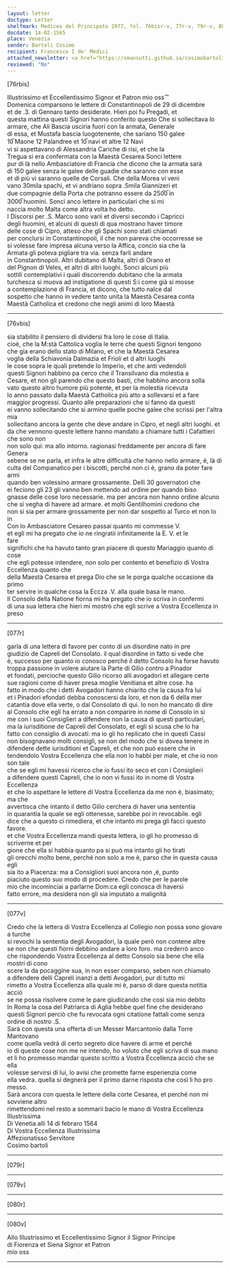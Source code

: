 ```yaml
---
layout: letter
doctype: Letter
shelfmark: Mediceo del Principato 2977, fol. 76bisr-v, 77r-v, 79r-v, 80r-v
docdate: 14-02-1565
place: Venezia
sender: Bartoli Cosimo
recipient: Francesco I de' Medici
attached_newsletter: <a href="https://smansutti.github.io/cosimobartoli/texts/3079_063/">3079_063</a>
reviewed: "No"
---
```


[76rbis]  
  
  
Illustrissimo et Eccellentissimo Signor et Patron mio oss⁀  
Domenica comparsono le lettere di Constantinopoli de 29 di dicembre  
et de .3. di Gennaro tanto desiderate. Hieri poi fu Pregadi, et  
questa mattina questi Signori hanno conferito questo Che si sollecitava lo  
armare, che Ali Bascia usciria fuori con la armata, Generale  
di essa, et Mustafa bascia luogotenente, che sariano 150 galee  
10̅ Maone 12 Palandree et 10̅ navi et altre 12 Navi  
vi si aspettavano di Alessandria Cariche di risi, et che la  
Tregua si era confermata con la Maestà Cesarea Sonci lettere  
pur di là nello Ambasciatore di Francia che dicono che la armata sarà  
di 150 galee senza le galee delle guadie che saranno con esse  
et di più vi saranno quelle de Corsali. Che della Morea vi veni  
vano 30mila spachi, et vi andriano sopra .5mila Giannizeri et  
due compagnie della Porta che potranno essere da 250̅0̅ in  
3000̅ huomini. Sonci anco lettere in particulari che si mi  
naccia molto Malta come altra volta ho detto.  
I Discorsi per .S. Marco sono varii et diversi secondo i Capricci  
degli huomini, et alcuni di questi di qua mostrano haver timore  
delle cose di Cipro, atteso che gli Spachi sono stati chiamati  
per conclursi in Constantinopoli, il che non pareva che occorresse se  
si volesse fare impresa alcuna verso la Affica, concio sia che la  
Armata gli poteva pigliare tra via. senza farli andare  
in Constantinopoli. Altri dubitano di Malta, altri di Orano et  
del Pignon di Veles, et altri di altri luoghi. Sonci alcuni più  
sottili contemplativi i quali discorrendo dubitano che la armata  
turchesca si muova ad instigatione di questi S:i come già si mosse  
a contemplazione di Francia, et dicono, che tutto nalce dal  
sospetto che hanno in vedere tanto unita la Maestà Cesarea conta  
Maestà Catholica et credono che negli animi di loro Maestà  
  
---  

[76vbis]  
  
  
sia stabilito il pensiero di dividersi fra loro le cose di Italia.  
cioè, che la M:stà Cattolica voglia le terre che questi Signori tengono  
che gia erano dello stato di Milano, et che la Maestà Cesarea  
voglia della Schiavonia Dalmazia et Frioli et d altri luoghi  
le cose sopra le quali pretende lo Imperio, et che anti vedendoli  
questi Signori habbino pa cerco che il Transilvano dia molestia a  
Cesare, et non gli parendo che questo basti, che habbino ancora solla  
vato questo altro humore più potente, et per la molestia ricevuta  
lo anno passato dalla Maestà Catholica più atto a sollevarsi et a fare  
maggior progressi. Quanto alle preparazioni che si fanno da questi  
ei vanno sollecitando che si armino quelle poche galee che scrissi per l'altra mia  
sollecitano ancora la gente che deve andare in Cipro, et negli altri luoghi. et  
da che vennono queste lettere hanno mandato a chiamare tutti i Cafattieri che sono non  
non solo qui: ma allo intorno. ragionasi freddamente per ancora di fare Genera  
sebene se ne parla, et infra le altre difficultà che hanno nello armare, è, là di  
culta del Companatico per i biscotti, perché non ci è, grano da poter fare armi  
quando ben volessino armare grossamente. Delli 30 governatori che  
ei feciono gli 23 gli vanno ben mettendo ad ordine per quando biso  
gnasse delle cose loro necessarie. ma per ancora non hanno ordine alcuno  
che si vegha di havere ad armare. et molti Gentilhomini credono che  
non si sia per armare grossamente per non dar sospetto al Turco et non lo in  
Con lo Ambasciatore Cesareo passai quanto mi commesse V.  
et egli mi ha pregato che io ne ringratii infinitamente la E. V. et le  
fare  
significhi che ha havuto tanto gran piacere di questo Mariaggio quanto di cose  
che egli potesse intendere, non solo per contento et benefizio di Vostra Eccellenza quanto che  
della Maestà Cesarea et prega Dio che se le porga qualche occasione da primo  
ter servire in qualche cosa la Eccza .V. alla quale basa le mano.  
Il Consolo della Natione fiorna mi ha pregato che io scriva in confermi  
di una sua lettera che hieri mi mostrò che egli scrive a Vostra Eccellenza in preso  
  
---  

[077r]  
  
  
garla di una lettera di favore per conto di un disordine nato in pre  
giudizio de Capreli del Consolato. il qual disordine in fatto si vede che  
è, successo per quanto io conosco perché il detto Consolo ha forse havuto  
troppa passione in volere aiutare la Parte di Gilio contro a Pinador  
et fondati, percioche questo Gilio ricorso alli avogadori et allegare certe  
sue ragioni come di haver presa moglie Venitiana et altre cose. ha  
fatto in modo che i detti Avogadori hanno chiarito che la causa fra lui  
et i Pinadori efondati debba conoscersi da loro, et non da 6 della mer  
catantia dove ella verte, o dal Consolato di qui. Io non ho mancato di dire  
al Consolo che egli ha errato a non comparire in nome di Consolo in si  
me con i suoi Consiglieri a difendere non la causa di questi particulari,  
ma la iurisditione de Capreli del Consolato, et egli si scusa che lo ha  
fatto con consiglio di avocati: ma io gli ho replicato che in questi Cassi  
non bisognavano molti consigli, se non del modo che si dovea tenere in  
difendere dette iurisditioni et Capreli, et che non può essere che in  
tendendolo Vostra Eccellenza che ella non lo habbi per male, et che io non son tale  
che se egli mi havessi ricerco che io fussi ito seco et con i Consiglieri  
a difendere questi Capreli, che io non vi fussi ito in nome di Vostra Eccellenza  
et che lo aspettare le lettere di Vostra Eccellenza da me non è, biasimato; ma che  
avvertisca che intanto il detto Gilio cerchera di haver una sententia  
in quarantia la quale se egli ottenesse, sarebbe poi in revocabile. egli  
dice che a questo ci rimediera, et che intanto mi prega gli facci questo favore.  
et che Vostra Eccellenza mandi questa lettera, io gli ho promesso di scriverne et per  
gione che ella si habbia quanto pa si può ma intanto gli ho tirati  
gli orecchi molto bene, perché non solo a me è, parso che in questa causa egli  
sia ito a Piacenza: ma a Consigliori suoi ancora non ,è, punto  
piaciuto questo suo modo di procedere. Credo che per le parole  
mio che incominciai a parlarne Dom:ca egli conosca di haversi  
fatto errore, ma desidera non gli sia imputato a malignità  
  
---  

[077v]  
  
  
Credo che la lettera di Vostra Eccellenza al Collegio non possa sono giovare a turche  
si revochi la sententia degli Avogadori, la quale però non contene altre  
se non che questi fiorni debbino andare a loro foro. ma crederrò anco  
che rispondendo Vostra Eccellenza al detto Consolo sia bene che ella mostri di cono  
scere la da pocaggine sua, in non esser comparso, seben non chiamato  
a difendere delli Capreli inanzi a detti Avogadori, pur di tutto mi  
rimetto a Vostra Eccellenza alla quale mi è, parso di dare questa notitia acciò  
se ne possa risolvere come le pare giudicando che così sia mio debito  
In Roma la cosa del Patriarca di Aglia hebbe quel fine che desiderano  
questi Signori perciò che fu revocata ogni citatione fattali come senza  
ordine di nostro .S.  
Sarà con questa una offerta di un Messer Marcantonio dalla Torre Mantovano  
come quella vedrà di certo segreto dice havere di arme et perché  
io di queste cose non me ne intendo, ho voluto che egli scriva di sua mano  
et li ho promesso mandar questo scritto a Vostra Eccellenza acciò che se ella  
volesse servirsi di lui, lo avisi che promette farne esperienzia come  
ella vedra. quella si degnerà per il primo darne risposta che così li ho pro  
messo.  
Sarà ancora con questa le lettere della corte Cesarea, et perché non mi sovviene altro  
rimettendomi nel resto a sommarii bacio le mano di Vostra Eccellenza Illustrissima  
Di Venetia alli 14 di febraro 1564  
Di Vostra Eccellenza Illustrissima  
Affezionatisso Servitore  
Cosimo bartoli  
  
---  

[079r]  
  
  
  
---  

[079v]  
  
  
  
---  

[080r]  
  
  
  
---  

[080v]  
  
  
Allo Illustrissimo et Eccellentissimo Signor il Signor Principe  
di Fiorenza et Siena Signor et Patron  
mio oss  
  
---  

